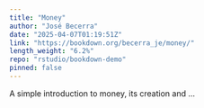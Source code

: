 ```yaml
---
title: "Money"
author: "José Becerra"
date: "2025-04-07T01:19:51Z"
link: "https://bookdown.org/becerra_je/money/"
length_weight: "6.2%"
repo: "rstudio/bookdown-demo"
pinned: false
---
```


A simple introduction to money, its creation and ...
